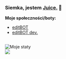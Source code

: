 ### Siemka, jestem [Juice.](https://mightybot.ml) 👋

**Moje społeczności/boty:**<br />
- [editBOT](https://editbot.pl)
- [editBOT dev.](https://discord.gg/aqpDkPR)
<br>
  <img align="center" src="https://github-readme-stats.vercel.app/api?username=Juiceeez&show_icons=true&include_all_commits=true&bg_color=30,e96443,904e95&title_color=fff&text_color=fff?count_private=true" alt="Moje staty" />
  
  <br />
<a href="https://github.com/anuraghazra/github-readme-stats">
  <!-- Change the `github-readme-stats.anuraghazra1.vercel.app` to `github-readme-stats.vercel.app`  -->
  <img align="center" src="https://github-readme-stats.vercel.app/api/top-langs/?username=Juiceeez&layout=compact&bg_color=30,e96443,904e95&title_color=fff&text_color=fff" />
</a>

